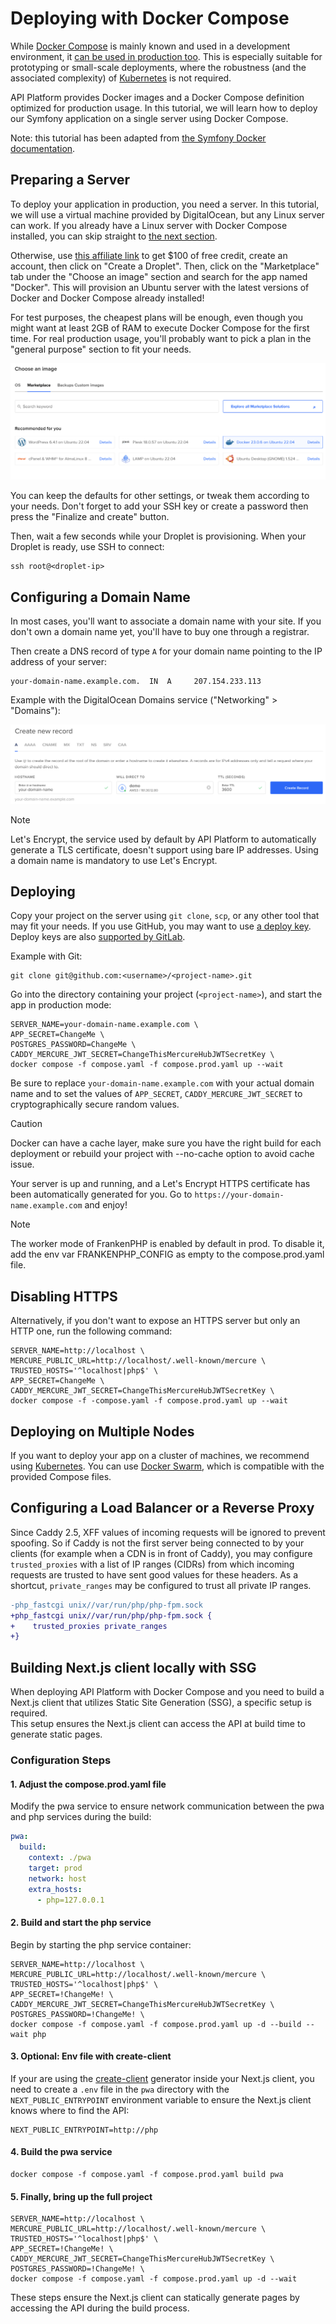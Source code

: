 # Deploying with Docker Compose

While [Docker Compose](https://docs.docker.com/compose/) is mainly known and used in a development environment, it [can be used in production too](https://docs.docker.com/compose/production/). This is especially suitable for prototyping
or small-scale deployments, where the robustness (and the associated complexity) of [Kubernetes](kubernetes.md) is not
required.

API Platform provides Docker images and a Docker Compose definition optimized for production usage.
In this tutorial, we will learn how to deploy our Symfony application on a single server using Docker Compose.

Note: this tutorial has been adapted from [the Symfony Docker documentation](https://github.com/dunglas/symfony-docker/blob/main/docs/production.md).

## Preparing a Server

To deploy your application in production, you need a server.
In this tutorial, we will use a virtual machine provided by DigitalOcean, but any Linux server can work.
If you already have a Linux server with Docker Compose installed, you can skip straight to [the next section](#configuring-a-domain-name).

Otherwise, use [this affiliate link](https://m.do.co/c/5d8aabe3ab80) to get $100 of free credit, create an account, then click on "Create a Droplet".
Then, click on the "Marketplace" tab under the "Choose an image" section and search for the app named "Docker".
This will provision an Ubuntu server with the latest versions of Docker and Docker Compose already installed!

For test purposes, the cheapest plans will be enough, even though you might want at least 2GB of RAM to execute Docker Compose for the first time. For real production usage, you'll probably want to pick a plan in the "general purpose" section to fit your needs.

![Deploying an API Platform project on DigitalOcean with Docker Compose](images/digitalocean-droplet.png)

You can keep the defaults for other settings, or tweak them according to your needs.
Don't forget to add your SSH key or create a password then press the "Finalize and create" button.

Then, wait a few seconds while your Droplet is provisioning.
When your Droplet is ready, use SSH to connect:

```console
ssh root@<droplet-ip>
```

## Configuring a Domain Name

In most cases, you'll want to associate a domain name with your site.
If you don't own a domain name yet, you'll have to buy one through a registrar.

Then create a DNS record of type `A` for your domain name pointing to the IP address of your server:

```dns
your-domain-name.example.com.  IN  A     207.154.233.113
```

Example with the DigitalOcean Domains service ("Networking" > "Domains"):

![Configuring DNS on DigitalOcean](../deployment/images/digitalocean-dns.png)

> [!NOTE]
> Let's Encrypt, the service used by default by API Platform to automatically generate a TLS certificate, doesn't support using bare IP addresses.
> Using a domain name is mandatory to use Let's Encrypt.

## Deploying

Copy your project on the server using `git clone`, `scp`, or any other tool that may fit your needs.
If you use GitHub, you may want to use [a deploy key](https://docs.github.com/en/developers/overview/managing-deploy-keys#deploy-keys).
Deploy keys are also [supported by GitLab](https://docs.gitlab.com/ee/user/project/deploy_keys/).

Example with Git:

```console
git clone git@github.com:<username>/<project-name>.git
```

Go into the directory containing your project (`<project-name>`), and start the app in production mode:

```console
SERVER_NAME=your-domain-name.example.com \
APP_SECRET=ChangeMe \
POSTGRES_PASSWORD=ChangeMe \
CADDY_MERCURE_JWT_SECRET=ChangeThisMercureHubJWTSecretKey \
docker compose -f compose.yaml -f compose.prod.yaml up --wait
```

Be sure to replace `your-domain-name.example.com` with your actual domain name and to set the values of `APP_SECRET`, `CADDY_MERCURE_JWT_SECRET` to cryptographically secure random values.

> [!CAUTION]
> Docker can have a cache layer, make sure you have the right build for each deployment or rebuild your project with --no-cache option to avoid cache issue.

Your server is up and running, and a Let's Encrypt HTTPS certificate has been automatically generated for you.
Go to `https://your-domain-name.example.com` and enjoy!

> [!NOTE]
> The worker mode of FrankenPHP is enabled by default in prod. To disable it, add the env var FRANKENPHP_CONFIG as empty to the compose.prod.yaml file.

## Disabling HTTPS

Alternatively, if you don't want to expose an HTTPS server but only an HTTP one, run the following command:

```console
SERVER_NAME=http://localhost \
MERCURE_PUBLIC_URL=http://localhost/.well-known/mercure \
TRUSTED_HOSTS='^localhost|php$' \
APP_SECRET=ChangeMe \
CADDY_MERCURE_JWT_SECRET=ChangeThisMercureHubJWTSecretKey \
docker compose -f -compose.yaml -f compose.prod.yaml up --wait
```

## Deploying on Multiple Nodes

If you want to deploy your app on a cluster of machines, we recommend using [Kubernetes](kubernetes.md).
You can use [Docker Swarm](https://docs.docker.com/engine/swarm/stack-deploy/),
which is compatible with the provided Compose files.

## Configuring a Load Balancer or a Reverse Proxy

Since Caddy 2.5, XFF values of incoming requests will be ignored to prevent spoofing.
So if Caddy is not the first server being connected to by your clients (for example when a CDN is in front of Caddy), you may configure `trusted_proxies` with a list of IP ranges (CIDRs) from which incoming requests are trusted to have sent good values for these headers.
As a shortcut, `private_ranges` may be configured to trust all private IP ranges.

```diff
-php_fastcgi unix//var/run/php/php-fpm.sock
+php_fastcgi unix//var/run/php/php-fpm.sock {
+    trusted_proxies private_ranges
+}
```

## Building Next.js client locally with SSG

When deploying API Platform with Docker Compose and you need to build a Next.js client that utilizes Static Site Generation (SSG), a specific setup is required.  
This setup ensures the Next.js client can access the API at build time to generate static pages.

### Configuration Steps

#### 1. Adjust the compose.prod.yaml file

Modify the pwa service to ensure network communication between the pwa and php services during the build:

```yaml
pwa:
  build:
    context: ./pwa
    target: prod
    network: host
    extra_hosts:
      - php=127.0.0.1
```

#### 2. Build and start the php service

Begin by starting the php service container:

```console
SERVER_NAME=http://localhost \
MERCURE_PUBLIC_URL=http://localhost/.well-known/mercure \
TRUSTED_HOSTS='^localhost|php$' \
APP_SECRET=!ChangeMe! \
CADDY_MERCURE_JWT_SECRET=ChangeThisMercureHubJWTSecretKey \
POSTGRES_PASSWORD=!ChangeMe! \
docker compose -f compose.yaml -f compose.prod.yaml up -d --build --wait php
```

#### 3. Optional: Env file with create-client

If your are using the [create-client](../create-client/nextjs.md) generator inside your Next.js client, you need to create a `.env` file in the `pwa` directory with the `NEXT_PUBLIC_ENTRYPOINT` environment variable to ensure the Next.js client knows where to find the API:

```dotenv
NEXT_PUBLIC_ENTRYPOINT=http://php
```

#### 4. Build the pwa service

```console
docker compose -f compose.yaml -f compose.prod.yaml build pwa
```

#### 5. Finally, bring up the full project

```console
SERVER_NAME=http://localhost \
MERCURE_PUBLIC_URL=http://localhost/.well-known/mercure \
TRUSTED_HOSTS='^localhost|php$' \
APP_SECRET=!ChangeMe! \
CADDY_MERCURE_JWT_SECRET=ChangeThisMercureHubJWTSecretKey \
POSTGRES_PASSWORD=!ChangeMe! \
docker compose -f compose.yaml -f compose.prod.yaml up -d --wait
```

These steps ensure the Next.js client can statically generate pages by accessing the API during the build process.
